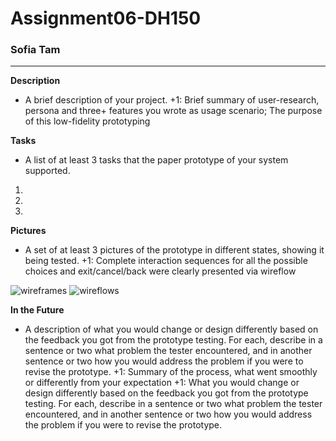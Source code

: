 # Assignment06-DH150

### Sofia Tam
--------------------

**Description** 
- A brief description of your project.
+1: Brief summary of user-research, persona and three+ features you wrote as usage scenario; The purpose of this low-fidelity prototyping


**Tasks**
- A list of at least 3 tasks that the paper prototype of your system supported.
1. 
2. 
3.

**Pictures**
- A set of at least 3 pictures of the prototype in different states, showing it being tested.
+1: Complete interaction sequences for all the possible choices and exit/cancel/back were clearly presented via wireflow

![wireframes](https://user-images.githubusercontent.com/25126263/74411196-8f01be00-4def-11ea-8a53-9c39bab6c108.jpg)
![wireflows](https://user-images.githubusercontent.com/25126263/74411253-accf2300-4def-11ea-9087-ba58d7912ddf.jpg)


**In the Future**
- A description of what you would change or design differently based on the feedback you got from the prototype testing. For each, describe in a sentence or two what problem the tester encountered, and in another sentence or two how you would address the problem if you were to revise the prototype.
+1: Summary of the process, what went smoothly or differently from your expectation
+1: What you would change or design differently based on the feedback you got from the prototype testing. For each, describe in a sentence or two what problem the tester encountered, and in another sentence or two how you would address the problem if you were to revise the prototype.

